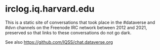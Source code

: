 # irclog.iq.harvard.edu

This is a static site of conversations that took place in the #dataverse and #dvn channels on the Freenode IRC network between 2012 and 2021, preserved so that links to these conversations do not go dark.

See also https://github.com/IQSS/chat.dataverse.org
